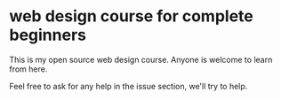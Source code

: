 # web design course for complete beginners
This is my open source web design course.
Anyone is welcome to learn from here.

Feel free to ask for any help in the issue section, we'll try to help.
